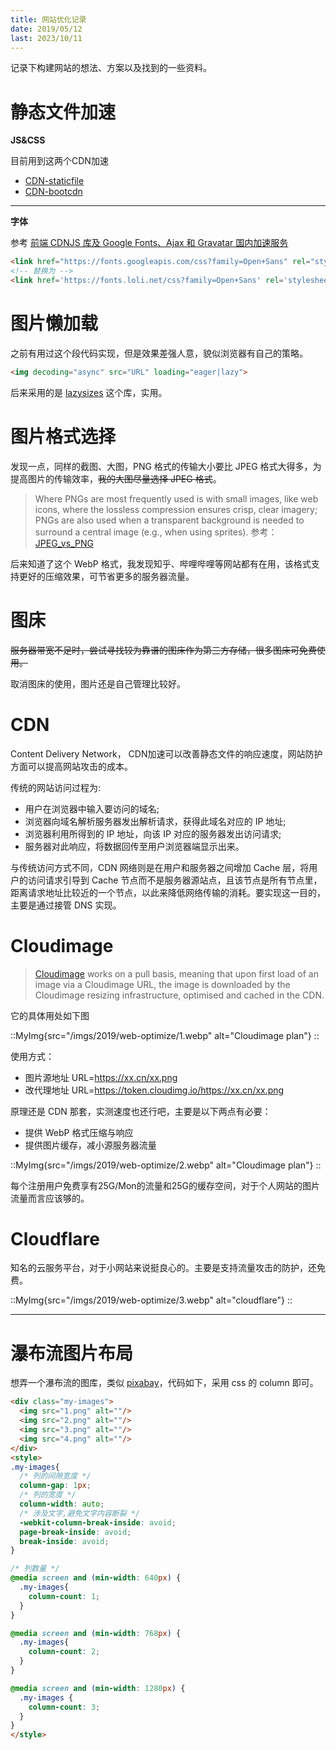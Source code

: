```yaml
---
title: 网站优化记录
date: 2019/05/12
last: 2023/10/11
---
```


记录下构建网站的想法、方案以及找到的一些资料。

# 静态文件加速

**JS&CSS**

目前用到这两个CDN加速

- [CDN-staticfile](https://staticfile.org/?ln=zh)
- [CDN-bootcdn](https://www.bootcdn.cn/)

***

**字体**

参考 [前端 CDNJS 库及 Google Fonts、Ajax 和 Gravatar 国内加速服务](https://u.sb/css-cdn/)

```html
<link href="https://fonts.googleapis.com/css?family=Open+Sans" rel="stylesheet">
<!-- 替换为 -->
<link href='https://fonts.loli.net/css?family=Open+Sans' rel='stylesheet'>
```

# 图片懒加载

之前有用过这个段代码实现，但是效果差强人意，貌似浏览器有自己的策略。

```html
<img decoding="async" src="URL" loading="eager|lazy">
```

后来采用的是 [lazysizes](https://github.com/aFarkas/lazysizes) 这个库，实用。

# 图片格式选择

发现一点，同样的截图、大图，PNG 格式的传输大小要比 JPEG 格式大得多，为提高图片的传输效率，~~我的大图尽量选择 JPEG 格式~~。

> Where PNGs are most frequently used is with small images, like web icons, where the lossless compression ensures crisp, clear imagery; PNGs are also used when a transparent background is needed to surround a central image (e.g., when using sprites).
> 参考：[JPEG_vs_PNG](https://www.diffen.com/difference/JPEG_vs_PNG)

后来知道了这个 WebP 格式，我发现知乎、哔哩哔哩等网站都有在用，该格式支持更好的压缩效果，可节省更多的服务器流量。

# 图床

~~服务器带宽不足时，尝试寻找较为靠谱的图床作为第三方存储，很多图床可免费使用。~~

取消图床的使用，图片还是自己管理比较好。

# CDN

Content Delivery Network， CDN加速可以改善静态文件的响应速度，网站防护方面可以提高网站攻击的成本。

传统的网站访问过程为:

- 用户在浏览器中输入要访问的域名;  
- 浏览器向域名解析服务器发出解析请求，获得此域名对应的 IP 地址;  
- 浏览器利用所得到的 IP 地址，向该 IP 对应的服务器发出访问请求;  
- 服务器对此响应，将数据回传至用户浏览器端显示出来。  

与传统访问方式不同，CDN 网络则是在用户和服务器之间增加 Cache 层，将用户的访问请求引导到 Cache 节点而不是服务器源站点，且该节点是所有节点里，距离请求地址比较近的一个节点，以此来降低网络传输的消耗。要实现这一目的，主要是通过接管 DNS 实现。

# Cloudimage

> [Cloudimage](https://www.cloudimage.io/en/home) works on a pull basis, meaning that upon first load of an image via a Cloudimage URL, the image is downloaded by the Cloudimage resizing infrastructure, optimised and cached in the CDN.

它的具体用处如下图

::MyImg{src="/imgs/2019/web-optimize/1.webp" alt="Cloudimage plan"}
::

使用方式：
- 图片源地址 URL=https://xx.cn/xx.png
- 改代理地址 URL=https://token.cloudimg.io/https://xx.cn/xx.png

原理还是 CDN 那套，实测速度也还行吧，主要是以下两点有必要：
- 提供 WebP 格式压缩与响应
- 提供图片缓存，减小源服务器流量

::MyImg{src="/imgs/2019/web-optimize/2.webp" alt="Cloudimage plan"}
::

每个注册用户免费享有25G/Mon的流量和25G的缓存空间，对于个人网站的图片流量而言应该够的。

# Cloudflare

知名的云服务平台，对于小网站来说挺良心的。主要是支持流量攻击的防护，还免费。

::MyImg{src="/imgs/2019/web-optimize/3.webp" alt="cloudflare"}
::

***

# 瀑布流图片布局

想弄一个瀑布流的图库，类似 [pixabay](https://pixabay.com/)，代码如下，采用 css 的 column 即可。

```html
<div class="my-images">
  <img src="1.png" alt=""/>
  <img src="2.png" alt=""/>
  <img src="3.png" alt=""/>
  <img src="4.png" alt=""/>
</div>
<style>
.my-images{
  /* 列的间隙宽度 */
  column-gap: 1px;
  /* 列的宽度 */
  column-width: auto;
  /* 涉及文字,避免文字内容断裂 */
  -webkit-column-break-inside: avoid;
  page-break-inside: avoid;
  break-inside: avoid;
}

/* 列数量 */
@media screen and (min-width: 640px) { 
  .my-images{
    column-count: 1;
  }
}

@media screen and (min-width: 768px) { 
  .my-images{
    column-count: 2;
  }
}

@media screen and (min-width: 1280px) { 
  .my-images {
    column-count: 3;
  }
}
</style>